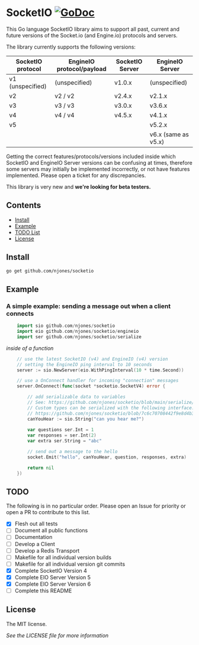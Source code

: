# SocketIO [![GoDoc](https://pkg.go.dev/badge/github.com/njones/socketio?utm_source=godoc)](https://pkg.go.dev/github.com/njones/socketio) 

This Go language SocketIO library aims to support all past, current and future versions of the Socket.io (and Engine.io) protocols and servers.

The library currently supports the following versions:

| SocketIO protocol | EngineIO protocol/payload | SocketIO Server | EngineIO Server     |
|-------------------|---------------------------|-----------------|---------------------|
| v1 (unspecified)  | (unspecified)             | v1.0.x          | (unspecified)       |
| v2                | v2 / v2                   | v2.4.x          | v2.1.x              |
| v3                | v3 / v3                   | v3.0.x          | v3.6.x              |
| v4                | v4 / v4                   | v4.5.x          | v4.1.x              |
| v5                |                           |                 | v5.2.x              |
|                   |                           |                 | v6.x (same as v5.x) |

Getting the correct features/protocols/versions included inside which SocketIO and EngineIO Server versions can be confusing at times, therefore some servers may initially be implemented incorrectly, or not have features implemented. Please open a ticket for any discrepancies. 

This library is very new and **we're looking for beta testers.**

## Contents

- [Install](#install)
- [Example](#example)
- [TODO List](#todo)
- [License](#license)

## Install

```bash
go get github.com/njones/socketio
```

## Example

### A simple example: sending a message out when a client connects

```go
    import sio github.com/njones/socketio
    import eio github.com/njones/socketio/engineio
    import ser github.com/njones/socketio/serialize
```

_inside of a function_

```go
    // use the latest SocketIO (v4) and EngineIO (v4) version 
    // setting the EngineIO ping interval to 10 seconds
    server := sio.NewServer(eio.WithPingInterval(10 * time.Second))

    // use a OnConnect handler for incoming "connection" messages
    server.OnConnect(func(socket *socketio.SocketV4) error {

        // add serializable data to variables
        // See: https://github.com/njones/socketio/blob/main/serialize/serialize.go for standard serialized types.
        // Custom types can be serialized with the following interface: 
        // https://github.com/njones/socketio/blob/7c6c70708442f9e8d4b33991389d9c6d155da699/serialize/serialize.go#L12
        canYouHear := sio.String("can you hear me?")
        
        var questions ser.Int = 1
        var responses = ser.Int(2)
        var extra ser.String = "abc"

        // send out a message to the hello 
        socket.Emit("hello", canYouHear, question, responses, extra)

        return nil
    })

```

## TODO

The following is in no particular order. Please open an Issue for priority or open a PR to contribute to this list.

- [x] Flesh out all tests
- [ ] Document all public functions
- [ ] Documentation
- [ ] Develop a Client 
- [ ] Develop a Redis Transport
- [ ] Makefile for all individual version builds
- [ ] Makefile for all individual version git commits
- [x] Complete SocketIO Version 4
- [x] Complete EIO Server Version 5
- [x] Complete EIO Server Version 6
- [ ] Complete this README

## License

The MIT license. 

_See the LICENSE file for more information_
